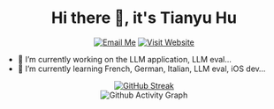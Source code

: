 <h1 align="center">Hi there 👋, it's Tianyu Hu</h1>

<p align="center">
<a href="mailto:tyrionhuu@gmail.com"><img src="https://img.shields.io/badge/Email-Me-blue" alt="Email Me"/></a>
<a href="https://tyrionhuu.github.io" style="display: inline-block;"><img src="https://img.shields.io/badge/Website-Visit-brightgreen" alt="Visit Website"/></a>
</p>

- 🔭 I’m currently working on the LLM application, LLM eval… 
- 🌱 I’m currently learning French, German, Italian, LLM eval, iOS dev…

<div align="center">
  <a href="https://git.io/streak-stats">
    <img src="https://github-readme-streak-stats-two-gules.vercel.app/?user=tyrionhuu" alt="GitHub Streak"/>
  </a>
</div>


<div align="center">
  <img src="https://activity-graph-pearl.vercel.app/graph?username=tyrionhuu&custom_title=Tianyu%20Hu's%20Github%20Activity&hide_border=false&theme=github-compact" alt="Github Activity Graph"/>
</div>
